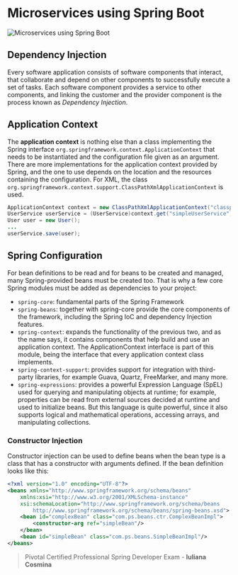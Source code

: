 # Microservices using Spring Boot

![Microservices using Spring Boot](https://github.com/shahdab-aalam-saifi/microservices-using-spring-boot/workflows/Microservices%20using%20Spring%20Boot/badge.svg)

## Dependency Injection

Every software application consists of software components that interact, that collaborate and depend on other components to successfully execute a set of tasks. Each software component provides a service to other components, and linking the customer and the provider component is the process known as _Dependency Injection_.

## Application Context

The **application context** is nothing else than a class implementing the Spring interface
`org.springframework.context.ApplicationContext` that needs to be instantiated and the configuration file given as an argument. There are more implementations for the application context provided by Spring, and the one to use depends on the location and the resources containing the configuration. For XML, the class `org.springframework.context.support.ClassPathXmlApplicationContext` is used.

```java
ApplicationContext context = new ClassPathXmlApplicationContext("classpath:spring/application-config.xml");
UserService userService = (UserService)context.get("simpleUserService");
User user = new User(); 
...
userService.save(user);
```

## Spring Configuration

For bean definitions to be read and for beans to be created and managed, many Spring-provided beans must be created too. That is why a few core Spring modules must be added as dependencies to your project:
* `spring-core`: fundamental parts of the Spring Framework
* `spring-beans`: together with spring-core provide the core components of the framework, including the Spring IoC and dependency Injection features.
* `spring-context`: expands the functionality of the previous two, and as the name says, it contains components that help build and use an application context. The ApplicationContext interface is part of this module, being the interface that every application context class implements.
* `spring-context-support`: provides support for integration with third-party libraries, for example Guava, Quartz, FreeMarker, and many more.
* `spring-expressions`: provides a powerful Expression Language (SpEL) used for querying and manipulating objects at runtime; for example, properties can be read from external sources decided at runtime and used to initialize beans. But this language is quite powerful, since it also supports logical and mathematical operations, accessing arrays, and manipulating collections.

### Constructor Injection
Constructor injection can be used to define beans when the bean type is a class that has a constructor with arguments defined. If the bean definition looks like this:

```xml
<?xml version="1.0" encoding="UTF-8"?>
<beans xmlns="http://www.springframework.org/schema/beans"
    xmlns:xsi="http://www.w3.org/2001/XMLSchema-instance"
    xsi:schemaLocation="http://www.springframework.org/schema/beans
        http://www.springframework.org/schema/beans/spring-beans.xsd">
    <bean id="complexBean" class="com.ps.beans.ctr.ComplexBeanImpl">
        <constructor-arg ref="simpleBean"/>
    </bean>
    <bean id="simpleBean" class="com.ps.beans.SimpleBeanImpl"/>
</beans>
```
> Pivotal Certified Professional Spring Developer Exam - **Iuliana Cosmina**

